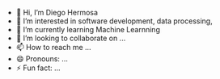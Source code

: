 - 👋 Hi, I’m Diego Hermosa
- 👀 I’m interested in software development, data processing, 
- 🌱 I’m currently learning Machine Learnning 
- 💞️ I’m looking to collaborate on ...
- 📫 How to reach me ...
- 😄 Pronouns: ...
- ⚡ Fun fact: ...

<!---
DiegoHermosa/DiegoHermosa is a ✨ special ✨ repository because its `README.md` (this file) appears on your GitHub profile.
You can click the Preview link to take a look at your changes.
--->
